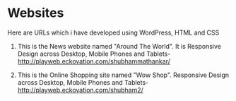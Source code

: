 # Websites
Here are URLs which i have developed using WordPress, HTML and CSS

1) This is the News website named "Around The World". It is Responsive Design across Desktop, Mobile Phones and Tablets-
  http://playweb.eckovation.com/shubhammathankar/
  
2) This is the Online Shopping site named "Wow Shop". Responsive Design across Desktop, Mobile Phones and Tablets-
  http://playweb.eckovation.com/shubham2/
  
